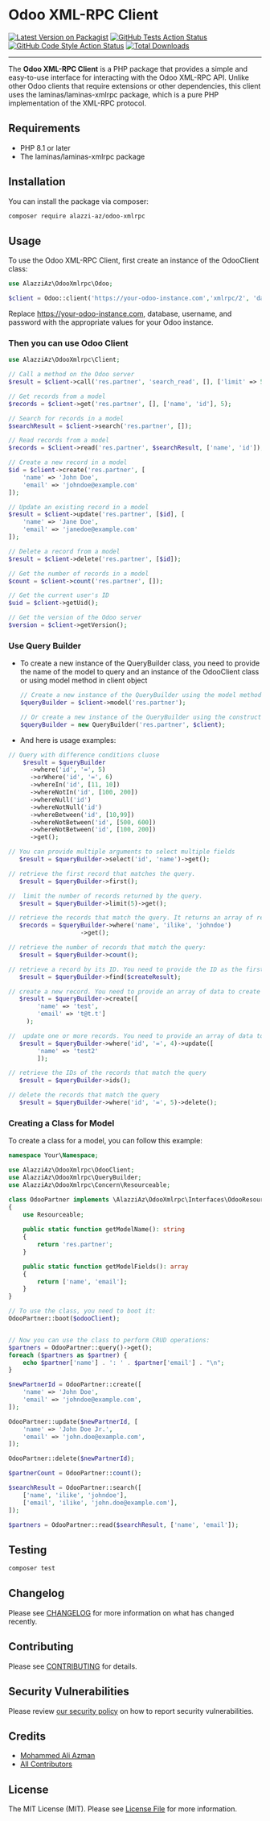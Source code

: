 # Odoo XML-RPC Client

[![Latest Version on Packagist](https://img.shields.io/packagist/v/alazzi-az/odoo-xmlrpc.svg?style=flat-square)](https://packagist.org/packages/alazzi-az/odoo-xmlrpc)
[![GitHub Tests Action Status](https://img.shields.io/github/workflow/status/alazzi-az/odoo-xmlrpc/run-tests?label=tests)](https://github.com/alazzi-az/odoo-xmlrpc/actions?query=workflow%3Arun-tests+branch%3Amain)
[![GitHub Code Style Action Status](https://img.shields.io/github/workflow/status/alazzi-az/odoo-xmlrpc/Fix%20PHP%20code%20style%20issues?label=code%20style)](https://github.com/alazzi-az/odoo-xmlrpc/actions?query=workflow%3A"Fix+PHP+code+style+issues"+branch%3Amain)
[![Total Downloads](https://img.shields.io/packagist/dt/alazzi-az/odoo-xmlrpc.svg?style=flat-square)](https://packagist.org/packages/alazzi-az/odoo-xmlrpc)

---
The **Odoo XML-RPC Client** is a PHP package that provides a simple and easy-to-use interface for interacting with the Odoo XML-RPC API. Unlike other Odoo clients that require extensions or other dependencies, this client uses the laminas/laminas-xmlrpc package, which is a pure PHP implementation of the XML-RPC protocol.

## Requirements

- PHP 8.1 or later
- The laminas/laminas-xmlrpc package

## Installation
You can install the package via composer:

```bash
composer require alazzi-az/odoo-xmlrpc
```

## Usage
To use the Odoo XML-RPC Client, first create an instance of the OdooClient class:
```php
use AlazziAz\OdooXmlrpc\Odoo;

$client = Odoo::client('https://your-odoo-instance.com','xmlrpc/2', 'database', 'username', 'password');
```
Replace https://your-odoo-instance.com, database, username, and password with the appropriate values for your Odoo instance.

### Then you can use Odoo Client
```php
use AlazziAz\OdooXmlrpc\Client;

// Call a method on the Odoo server
$result = $client->call('res.partner', 'search_read', [], ['limit' => 5]);

// Get records from a model
$records = $client->get('res.partner', [], ['name', 'id'], 5);

// Search for records in a model
$searchResult = $client->search('res.partner', []);

// Read records from a model
$records = $client->read('res.partner', $searchResult, ['name', 'id']);

// Create a new record in a model
$id = $client->create('res.partner', [
    'name' => 'John Doe',
    'email' => 'johndoe@example.com'
]);

// Update an existing record in a model
$result = $client->update('res.partner', [$id], [
    'name' => 'Jane Doe',
    'email' => 'janedoe@example.com'
]);

// Delete a record from a model
$result = $client->delete('res.partner', [$id]);

// Get the number of records in a model
$count = $client->count('res.partner', []);

// Get the current user's ID
$uid = $client->getUid();

// Get the version of the Odoo server
$version = $client->getVersion();

```
### Use Query Builder 
- To create a new instance of the QueryBuilder class, you need to provide the name of the model to query and an instance of the OdooClient class or using model method in client object
    ```php
    // Create a new instance of the QueryBuilder using the model method
    $queryBuilder = $client->model('res.partner');
    
    // Or create a new instance of the QueryBuilder using the constructor
    $queryBuilder = new QueryBuilder('res.partner', $client);
    ```
- And here is usage examples:  
```php
// Query with difference conditions cluose
    $result = $queryBuilder
      ->where('id', '=', 5)
      ->orWhere('id', '=', 6)
      ->whereIn('id', [11, 10])
      ->whereNotIn('id', [100, 200])
      ->whereNull('id')
      ->whereNotNull('id')
      ->whereBetween('id', [10,99])
      ->whereNotBetween('id', [500, 600])
      ->whereNotBetween('id', [100, 200])
      ->get();

// You can provide multiple arguments to select multiple fields
   $result = $queryBuilder->select('id', 'name')->get();

// retrieve the first record that matches the query.
   $result = $queryBuilder->first();

//  limit the number of records returned by the query.
   $result = $queryBuilder->limit(5)->get();

// retrieve the records that match the query. It returns an array of records
   $records = $queryBuilder->where('name', 'ilike', 'johndoe')
                    ->get();

// retrieve the number of records that match the query:
   $result = $queryBuilder->count();

// retrieve a record by its ID. You need to provide the ID as the first argument
   $result = $queryBuilder->find($createResult);

// create a new record. You need to provide an array of data to create the record
   $result = $queryBuilder->create([
        'name' => 'test',
        'email' => 't@t.t']
     );

//  update one or more records. You need to provide an array of data to update the records
   $result = $queryBuilder->where('id', '=', 4)->update([
        'name' => 'test2'
        ]);

// retrieve the IDs of the records that match the query
   $result = $queryBuilder->ids();

// delete the records that match the query
   $result = $queryBuilder->where('id', '=', 5)->delete();

```
### Creating a Class for Model
To create a class for a model, you can follow this example:

```php
namespace Your\Namespace;

use AlazziAz\OdooXmlrpc\OdooClient;
use AlazziAz\OdooXmlrpc\QueryBuilder;
use AlazziAz\OdooXmlrpc\Concern\Resourceable;

class OdooPartner implements \AlazziAz\OdooXmlrpc\Interfaces\OdooResource
{
    use Resourceable;
  
    public static function getModelName(): string
    {
        return 'res.partner';
    }

    public static function getModelFields(): array
    {
        return ['name', 'email'];
    }
}

// To use the class, you need to boot it:
OdooPartner::boot($odooClient);


// Now you can use the class to perform CRUD operations:
$partners = OdooPartner::query()->get();
foreach ($partners as $partner) {
    echo $partner['name'] . ': ' . $partner['email'] . "\n";
}

$newPartnerId = OdooPartner::create([
    'name' => 'John Doe',
    'email' => 'johndoe@example.com',
]);

OdooPartner::update($newPartnerId, [
    'name' => 'John Doe Jr.',
    'email' => 'john.doe@example.com',
]);

OdooPartner::delete($newPartnerId);

$partnerCount = OdooPartner::count();

$searchResult = OdooPartner::search([
    ['name', 'ilike', 'johndoe'],
    ['email', 'ilike', 'john.doe@example.com'],
]);

$partners = OdooPartner::read($searchResult, ['name', 'email']);
```

## Testing

```bash
composer test
```

## Changelog

Please see [CHANGELOG](CHANGELOG.md) for more information on what has changed recently.

## Contributing

Please see [CONTRIBUTING](https://github.com/alazzi-az/.github/blob/main/CONTRIBUTING.md) for details.

## Security Vulnerabilities

Please review [our security policy](../../security/policy) on how to report security vulnerabilities.

## Credits

- [Mohammed Ali Azman](https://github.com/alazzi-az)
- [All Contributors](../../contributors)

## License

The MIT License (MIT). Please see [License File](LICENSE.md) for more information.

